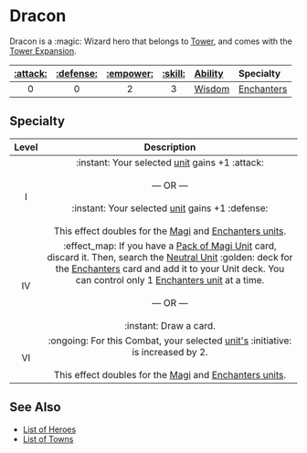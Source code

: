 # Dracon

Dracon is a :magic: Wizard hero that belongs to [Tower](../towns/tower.md), and comes with the [Tower Expansion](../content.md).

| [:attack:](../statistics/attack.md) | [:defense:](../statistics/defense.md) | [:empower:](../statistics/power.md) | [:skill:](../statistics/knowledge.md) | [Ability](../abilities/index.md) | Specialty |
| :---: | :---: | :---: | :---: | :--- | :--- |
| 0 | 0 | 2 | 3 | [Wisdom](../abilities/wisdom.md) | [Enchanters](#specialty) |


## Specialty

| Level | Description |
| :---: | :---: |
| Ⅰ | :instant: Your selected [unit](../units/index.md) gains +1 :attack:<br><br>— OR —<br><br>:instant: Your selected [unit](../units/index.md) gains +1 :defense:<br><br>This effect doubles for the [Magi](../units/magi.md) and [Enchanters units](../units/enchanters.md). |
| Ⅳ | :effect_map: If you have a [Pack of Magi Unit](../units/magi.md) card, discard it. Then, search the [Neutral Unit](../units/index.md) :golden: deck for the [Enchanters](../units/enchanters.md) card and add it to your Unit deck. You can control only 1 [Enchanters unit](../units/enchanters.md) at a time.<br><br>— OR —<br><br>:instant: Draw a card. |
| Ⅵ | :ongoing: For this Combat, your selected [unit's](../units/index.md) :initiative: is increased by 2.<br><br>This effect doubles for the [Magi](../units/magi.md) and [Enchanters units](../units/enchanters.md). |


## See Also

- [List of Heroes](index.md)
- [List of Towns](../towns/index.md)
